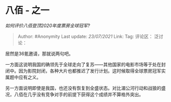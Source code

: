# 八佰 - 之一
*如何评价八佰登顶2020年度票房全球冠军?*

> Author: #Anonymity
> Last update: *23/07/2021*
> Link:
> Tag:
> 评论区：
> 泛讨论：

居然是36氪邀请，那就说两句吧。

一方面这说明我国的确领先于全球走向了复苏——其他国家的电影市场等于处在封闭中。因为影院封闭，各种大片也都推迟了发行计划。这时候取得全球票房冠军实属题中应有之义。

另一方面说明即使是我国，也还没有恢复到全盛状态。对比湄公河行动和战狼的盛况，八佰在几乎没有竞争对手的前提下获得这个成绩并不算格外突出。
